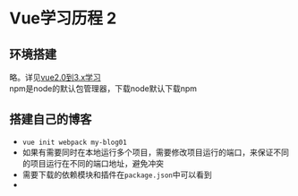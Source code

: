 # Vue学习历程 2
## 环境搭建
略。详见[vue2.0到3.x学习](./vue2.0到3.x学习.md)
<br>npm是node的默认包管理器，下载node默认下载npm

## 搭建自己的博客
- `vue init webpack my-blog01`
- 如果有需要同时在本地运行多个项目，需要修改项目运行的端口，来保证不同的项目运行在不同的端口地址，避免冲突
- 需要下载的依赖模块和插件在`package.json`中可以看到
-  